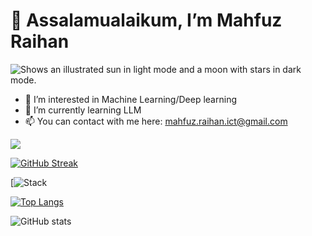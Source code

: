 # 👋 Assalamualaikum, I’m Mahfuz Raihan
<picture>
  <source media="(prefers-color-scheme: dark)" srcset="https://images.squarespace-cdn.com/content/v1/57812963f7e0aba104cde634/1468085168428-1VSGK13ZVITJO5XYW5HM/Machine+Learning+is+Fun%21-logo-black.png?format=1200w">
  <source media="(prefers-color-scheme: light)" srcset="https://images.squarespace-cdn.com/content/v1/57812963f7e0aba104cde634/1468085168428-1VSGK13ZVITJO5XYW5HM/Machine+Learning+is+Fun%21-logo-black.png?format=1200w">
  <img alt="Shows an illustrated sun in light mode and a moon with stars in dark mode." src="https://images.squarespace-cdn.com/content/v1/57812963f7e0aba104cde634/1468085168428-1VSGK13ZVITJO5XYW5HM/Machine+Learning+is+Fun%21-logo-black.png?format=1200w">
</picture>

- 👀 I’m interested in Machine Learning/Deep learning
- 🌱 I’m currently learning LLM
- 📫 You can contact with me here: mahfuz.raihan.ict@gmail.com

![](https://komarev.com/ghpvc/?username=mahfuz-raihan&style=plastic&color=brightgreen)

[![GitHub Streak](https://streak-stats.demolab.com?user=mahfuz-raihan&theme=blue-green&border_radius=7.9&card_width=600&hide_longest_streak=true)](https://git.io/streak-stats)


[![Stack](https://github-readme-tech-stack.vercel.app/api/cards?title=Stack&titleAlign=center&lineCount=2&theme=blood_dark&width=850&bg=%230C2734&badge=%230F3242&border=%230F3242&titleColor=%23FF5F5F&line1=Python%2CPython%2C2b458c%3Bpytorch%2Cpytorch%2CFF6363%3Bpandas%2Cpandas%2C03A791%3BMLflow%2CMLflow%2C3338A0%3BGit%2CGit%2CE4004B%3BLangChain%2CLangChain%2C3F7D58%3Bstreamlit%2Cstreamlit%2CCB0404%3B&line2=PostgreSQL%2CPostgreSQL%2C093FB4%3BDask%2CDask%2CFFFCFB%3BSpaCy%2CSpaCy%2CFFD8D8%3BGitHub%2CGitHub%2CED3500%3Bnumpy%2Cnumpy%2C9B177E%3Bplotly%2Cplotly%2CFF6F3C%3Btensorflow%2Ctensorflow%2CFFB200%3B)

[![Top Langs](https://github-readme-stats.vercel.app/api/top-langs/?username=mahfuz-raihan)](https://github.com/anuraghazra/github-readme-stats)

![GitHub stats](https://github-readme-stats.vercel.app/api?username=mahfuz-raihan&show_icons=true)  



<!---
mahfuz-raihan/mahfuz-raihan is a ✨ special ✨ repository because its `README.md` (this file) appears on your GitHub profile.
You can click the Preview link to take a look at your changes.
--->
